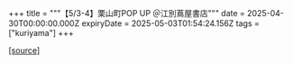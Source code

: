 +++
title = """【5/3-4】栗山町POP UP ＠江別蔦屋書店"""
date = 2025-04-30T00:00:00.000Z
expiryDate = 2025-05-03T01:54:24.156Z
tags = ["kuriyama"]
+++


[[source]](https://www.town.kuriyama.hokkaido.jp/soshiki/53/31618.html)
